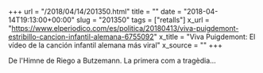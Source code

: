 +++
url = "/2018/04/14/201350.html"
title = ""
date = "2018-04-14T19:13:00+00:00"
slug = "201350"
tags = ["retalls"]
x_url = "https://www.elperiodico.com/es/politica/20180413/viva-puigdemont-estribillo-cancion-infantil-alemana-6755092"
x_title = "Viva Puigdemont: El vídeo de la canción infantil alemana más viral"
x_source = ""
+++


De l'Himne de Riego a Butzemann. La primera com a tragèdia…

